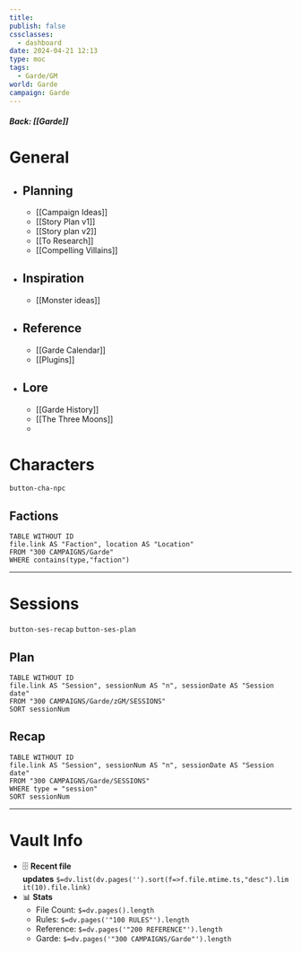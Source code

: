 ```yaml
---
title: 
publish: false
cssclasses:
  - dashboard
date: 2024-04-21 12:13
type: moc
tags:
  - Garde/GM
world: Garde
campaign: Garde
---
```

##### Back: [[Garde]]

# General
- ## Planning
	- [[Campaign Ideas]]
	- [[Story Plan v1]]
	- [[Story plan v2]]
	- [[To Research]]
	- [[Compelling Villains]]
- ## Inspiration
	- [[Monster ideas]]
- ## Reference
	- [[Garde Calendar]]
	- [[Plugins]]
- ## Lore
	- [[Garde History]]
	- [[The Three Moons]]
	- 

# Characters
`button-cha-npc`



## Factions
```dataview
TABLE WITHOUT ID
file.link AS "Faction", location AS "Location"
FROM "300 CAMPAIGNS/Garde"
WHERE contains(type,"faction")
```


---

# Sessions
`button-ses-recap`  `button-ses-plan`

## Plan
```dataview
TABLE WITHOUT ID
file.link AS "Session", sessionNum AS "n", sessionDate AS "Session date"
FROM "300 CAMPAIGNS/Garde/zGM/SESSIONS"
SORT sessionNum
```


## Recap
```dataview
TABLE WITHOUT ID
file.link AS "Session", sessionNum AS "n", sessionDate AS "Session date"
FROM "300 CAMPAIGNS/Garde/SESSIONS"
WHERE type = "session"
SORT sessionNum
```

---


# Vault Info
- 🗄️ **Recent file updates** `$=dv.list(dv.pages('').sort(f=>f.file.mtime.ts,"desc").limit(10).file.link)`
- 📊 **Stats**
    - File Count: `$=dv.pages().length`
    - Rules: `$=dv.pages('"100 RULES"').length`
    - Reference: `$=dv.pages('"200 REFERENCE"').length`
    - Garde: `$=dv.pages('"300 CAMPAIGNS/Garde"').length`


